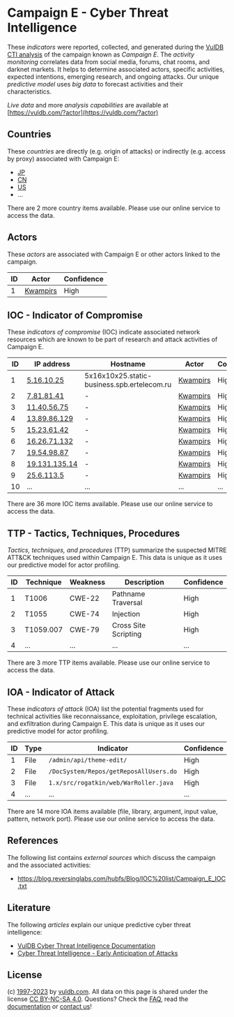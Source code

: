 # Campaign E - Cyber Threat Intelligence

These _indicators_ were reported, collected, and generated during the [VulDB CTI analysis](https://vuldb.com/?kb.cti) of the campaign known as _Campaign E_. The _activity monitoring_ correlates data from social media, forums, chat rooms, and darknet markets. It helps to determine associated actors, specific activities, expected intentions, emerging research, and ongoing attacks. Our unique _predictive model_ uses _big data_ to forecast activities and their characteristics.

_Live data_ and more _analysis capabilities_ are available at [https://vuldb.com/?actor](https://vuldb.com/?actor)

## Countries

These _countries_ are directly (e.g. origin of attacks) or indirectly (e.g. access by proxy) associated with Campaign E:

* [JP](https://vuldb.com/?country.jp)
* [CN](https://vuldb.com/?country.cn)
* [US](https://vuldb.com/?country.us)
* ...

There are 2 more country items available. Please use our online service to access the data.

## Actors

These _actors_ are associated with Campaign E or other actors linked to the campaign.

ID | Actor | Confidence
-- | ----- | ----------
1 | [Kwampirs](https://vuldb.com/?actor.kwampirs) | High

## IOC - Indicator of Compromise

These _indicators of compromise_ (IOC) indicate associated network resources which are known to be part of research and attack activities of Campaign E.

ID | IP address | Hostname | Actor | Confidence
-- | ---------- | -------- | ----- | ----------
1 | [5.16.10.25](https://vuldb.com/?ip.5.16.10.25) | 5x16x10x25.static-business.spb.ertelecom.ru | [Kwampirs](https://vuldb.com/?actor.kwampirs) | High
2 | [7.81.81.41](https://vuldb.com/?ip.7.81.81.41) | - | [Kwampirs](https://vuldb.com/?actor.kwampirs) | High
3 | [11.40.56.75](https://vuldb.com/?ip.11.40.56.75) | - | [Kwampirs](https://vuldb.com/?actor.kwampirs) | High
4 | [13.89.86.129](https://vuldb.com/?ip.13.89.86.129) | - | [Kwampirs](https://vuldb.com/?actor.kwampirs) | High
5 | [15.23.61.42](https://vuldb.com/?ip.15.23.61.42) | - | [Kwampirs](https://vuldb.com/?actor.kwampirs) | High
6 | [16.26.71.132](https://vuldb.com/?ip.16.26.71.132) | - | [Kwampirs](https://vuldb.com/?actor.kwampirs) | High
7 | [19.54.98.87](https://vuldb.com/?ip.19.54.98.87) | - | [Kwampirs](https://vuldb.com/?actor.kwampirs) | High
8 | [19.131.135.14](https://vuldb.com/?ip.19.131.135.14) | - | [Kwampirs](https://vuldb.com/?actor.kwampirs) | High
9 | [25.6.113.5](https://vuldb.com/?ip.25.6.113.5) | - | [Kwampirs](https://vuldb.com/?actor.kwampirs) | High
10 | ... | ... | ... | ...

There are 36 more IOC items available. Please use our online service to access the data.

## TTP - Tactics, Techniques, Procedures

_Tactics, techniques, and procedures_ (TTP) summarize the suspected MITRE ATT&CK techniques used within Campaign E. This data is unique as it uses our predictive model for actor profiling.

ID | Technique | Weakness | Description | Confidence
-- | --------- | -------- | ----------- | ----------
1 | T1006 | CWE-22 | Pathname Traversal | High
2 | T1055 | CWE-74 | Injection | High
3 | T1059.007 | CWE-79 | Cross Site Scripting | High
4 | ... | ... | ... | ...

There are 3 more TTP items available. Please use our online service to access the data.

## IOA - Indicator of Attack

These _indicators of attack_ (IOA) list the potential fragments used for technical activities like reconnaissance, exploitation, privilege escalation, and exfiltration during Campaign E. This data is unique as it uses our predictive model for actor profiling.

ID | Type | Indicator | Confidence
-- | ---- | --------- | ----------
1 | File | `/admin/api/theme-edit/` | High
2 | File | `/DocSystem/Repos/getReposAllUsers.do` | High
3 | File | `1.x/src/rogatkin/web/WarRoller.java` | High
4 | ... | ... | ...

There are 14 more IOA items available (file, library, argument, input value, pattern, network port). Please use our online service to access the data.

## References

The following list contains _external sources_ which discuss the campaign and the associated activities:

* https://blog.reversinglabs.com/hubfs/Blog/IOC%20list/Campaign_E_IOC.txt

## Literature

The following _articles_ explain our unique predictive cyber threat intelligence:

* [VulDB Cyber Threat Intelligence Documentation](https://vuldb.com/?kb.cti)
* [Cyber Threat Intelligence - Early Anticipation of Attacks](https://www.scip.ch/en/?labs.20201022)

## License

(c) [1997-2023](https://vuldb.com/?kb.changelog) by [vuldb.com](https://vuldb.com/?kb.about). All data on this page is shared under the license [CC BY-NC-SA 4.0](https://creativecommons.org/licenses/by-nc-sa/4.0/). Questions? Check the [FAQ](https://vuldb.com/?kb.faq), read the [documentation](https://vuldb.com/?kb) or [contact us](https://vuldb.com/?contact)!
